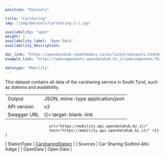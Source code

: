 ```yaml
---
position: "Datasets"

title: "Carsharing"
img: "/img/datasets/Carsharing-3-1.jpg"

availability: "open"
weight: 1
availability_label: "Open Data"
availability_description: 

doc_link: "https://opendatahub.readthedocs.io/en/latest/datasets.html#carsharing-dataset"
example_link: "https://webcomponents.opendatahub.bz.it/webcomponent/7620f04d-ed08-4770-bbda-dfe959ae078e?from=%2Fsearch%2Fany"

datatype: "Mobility"
---
```


This dataset contains all data of the carsharing service in South Tyrol, such as stations and availability.

|             |                                                                                       |
| :---------- | ------------------------------------------------------------------------------------- |
| Output      | JSON, mime-type application/json                                                      |
| API version | v2                                                                                    |
| Swagger URL | {{< target-blank-link
                        url="https://mobility.api.opendatahub.bz.it/"
                        text="https://mobility.api.opendatahub.bz.it/" >}}                                              |
| StationType | [CarsharingStation](https://mobility.api.opendatahub.bz.it/v2/flat/CarsharingStation) |
| Sources     | Car Sharing Südtirol Alto Adige                                                       |
| OpenData    | Open Data                                                                             |
